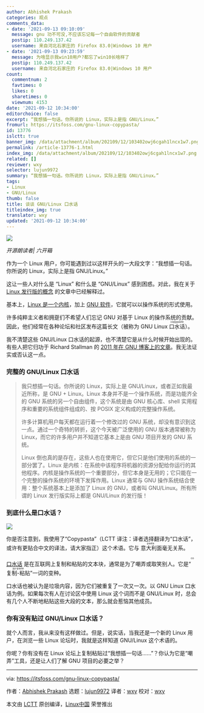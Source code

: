 ```yaml
---
author: Abhishek Prakash
categories: 观点
comments_data:
- date: '2021-09-13 09:10:09'
  message: gnu 功不可没,不应该忘记每一个自由软件的贡献者
  postip: 110.249.137.42
  username: 来自河北石家庄的 Firefox 83.0|Windows 10 用户
- date: '2021-09-13 09:23:59'
  message: 为啥显示我win10用户?都忘了win10长啥样了
  postip: 110.249.137.42
  username: 来自河北石家庄的 Firefox 83.0|Windows 10 用户
count:
  commentnum: 2
  favtimes: 0
  likes: 0
  sharetimes: 0
  viewnum: 4153
date: '2021-09-12 10:34:00'
editorchoice: false
excerpt: “我想插一句话。你所说的 Linux，实际上是指 GNU/Linux。”
fromurl: https://itsfoss.com/gnu-linux-copypasta/
id: 13776
islctt: true
banner_img: /data/attachment/album/202109/12/103402owj6cgah1lncx1w7.png
permalink: /article-13776-1.html
index_img: /data/attachment/album/202109/12/103402owj6cgah1lncx1w7.png.thumb.jpg
related: []
reviewer: wxy
selector: lujun9972
summary: “我想插一句话。你所说的 Linux，实际上是指 GNU/Linux。”
tags:
- Linux
- GNU/Linux
thumb: false
title: 谈谈 GNU/Linux 口水话
titleindex_img: true
translator: wxy
updated: '2021-09-12 10:34:00'
---
```


![](/data/attachment/album/202109/12/103402owj6cgah1lncx1w7.png)



*开源朗读者| 六开箱*


作为一个 Linux 用户，你可能遇到过以这样开头的一大段文字：“我想插一句话。你所说的 Linux，实际上是指 GNU/Linux。”


这让一些人对什么是 “Linux” 和什么是 “GNU/Linux” 感到困惑。对此，我在关于 [Linux 发行版的概念](https://itsfoss.com/what-is-linux-distribution/) 的文章中已经解释过。


基本上，[Linux 是一个内核](https://itsfoss.com/what-is-linux/)，加上 [GNU 软件](https://www.gnu.org/)，它就可以以操作系统的形式使用。


许多纯粹主义者和拥趸们不希望人们忘记 GNU 对基于 Linux 的操作系统的贡献。因此，他们经常在各种论坛和社区发布这篇长文（被称为 GNU Linux <ruby> 口水话 <rt>  copypaste </rt></ruby>）。


我不清楚这些 GNU/Linux 口水话的起源，也不清楚它是从什么时候开始出现的。有些人把它归功于 Richard Stallman 的 [2011 年在 GNU 博客上的文章](https://www.gnu.org/gnu/linux-and-gnu.html)。我无法证实或否认这一点。


### 完整的 GNU/Linux 口水话



> 
> 我只想插一句话。你所说的 Linux，实际上是 GNU/Linux，或者正如我最近所称，是 GNU + Linux。Linux 本身并不是一个操作系统，而是功能齐全的 GNU 系统的另一个自由组件，这个系统是由 GNU 核心库、shell 实用程序和重要的系统组件组成的、按 POSIX 定义构成的完整操作系统。
> 
> 
> 许多计算机用户每天都在运行着一个修改过的 GNU 系统，却没有意识到这一点。通过一个奇特的转折，这个今天被广泛使用的 GNU 版本通常被称为 Linux，而它的许多用户并不知道它基本上是由 GNU 项目开发的 GNU 系统。
> 
> 
> Linux 倒也真的是存在，这些人也在使用它，但它只是他们使用的系统的一部分罢了。Linux 是内核：在系统中该程序将机器的资源分配给你运行的其他程序。内核是操作系统的一个重要部分，但它本身是无用的；它只能在一个完整的操作系统的环境下发挥作用。Linux 通常与 GNU 操作系统结合使用：整个系统基本上是添加了 Linux 的 GNU，或者叫 GNU/Linux。所有所谓的 Linux 发行版实际上都是 GNU/Linux 的发行版！
> 
> 
> 


### 到底什么是口水话？


![](/data/attachment/album/202109/12/103403wa4gwzjac74j4zj2.png)


你是否注意到，我使用了“Copypasta”（LCTT 译注：译者选择翻译为“口水话”，或许有更贴合中文的译法，请大家指正）这个术语。它与<ruby> 意大利面 <rt>  pasta </rt></ruby>毫无关系。


[口水话](https://www.makeuseof.com/what-is-a-copypasta/) 是在互联网上复制和粘贴的文本块，通常是为了嘲弄或取笑别人。它是“<ruby> 复制-粘贴 <rt>  copy-paste </rt></ruby>”一词的变种。


口水话也被认为是垃圾内容，因为它们被重复了一次又一次。以 GNU Linux 口水话为例。如果每次有人在讨论区中使用 Linux 这个词而不是 GNU/Linux 时，总会有几个人不断地粘贴这些大段的文本，那么就会惹恼其他成员。


### 你有没有贴过 GNU/Linux 口水话？


就个人而言，我从来没有这样做过。但是，说实话，当我还是一个新的 Linux 用户，在浏览一些 Linux 论坛时，我就是这样知道 GNU/Linux 这个术语的。


你呢？你有没有在 Linux 论坛上复制粘贴过“我想插一句话……”？你认为它是“嘲弄”工具，还是让人们了解 GNU 项目的必要之举？




---


via: <https://itsfoss.com/gnu-linux-copypasta/>


作者：[Abhishek Prakash](https://itsfoss.com/author/abhishek/) 选题：[lujun9972](https://github.com/lujun9972) 译者：[wxy](https://github.com/wxy) 校对：[wxy](https://github.com/wxy)


本文由 [LCTT](https://github.com/LCTT/TranslateProject) 原创编译，[Linux中国](https://linux.cn/) 荣誉推出